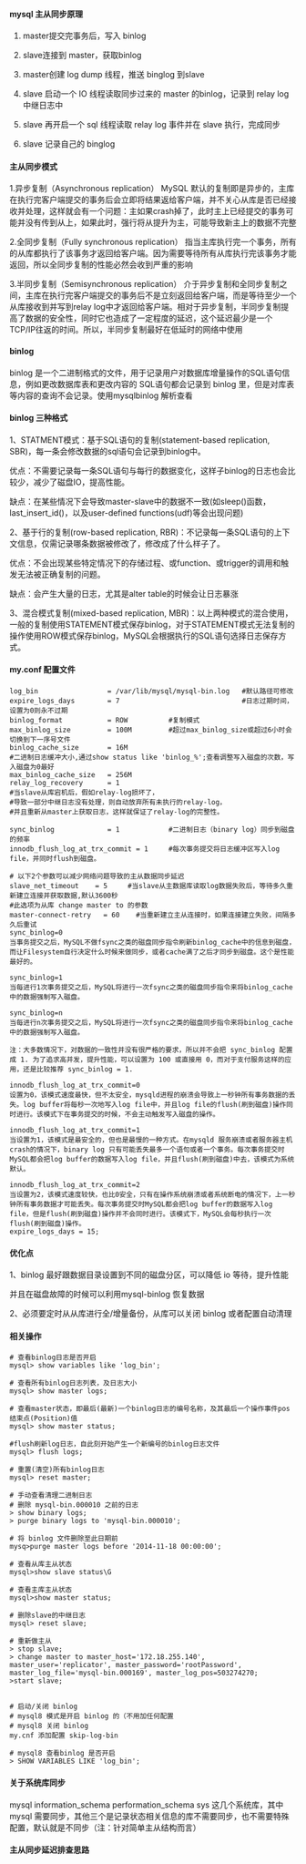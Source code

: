 #### mysql 主从同步原理

1. master提交完事务后，写⼊ binlog

2. slave连接到 master，获取binlog

3. master创建 log dump 线程，推送 binglog 到slave

4. slave 启动⼀个 IO 线程读取同步过来的 master 的binlog，记录到 relay log 中继⽇志中

5. slave 再开启⼀个 sql 线程读取 relay log 事件并在 slave 执⾏，完成同步

6. slave 记录⾃⼰的 binglog

#### 主从同步模式

1.异步复制（Asynchronous replication）
        MySQL 默认的复制即是异步的，主库在执行完客户端提交的事务后会立即将结果返给客户端，并不关心从库是否已经接收并处理，这样就会有一个问题：主如果crash掉了，此时主上已经提交的事务可能并没有传到从上，如果此时，强行将从提升为主，可能导致新主上的数据不完整

2.全同步复制（Fully synchronous replication）
        指当主库执行完一个事务，所有的从库都执行了该事务才返回给客户端。因为需要等待所有从库执行完该事务才能返回，所以全同步复制的性能必然会收到严重的影响

3.半同步复制（Semisynchronous replication）
        介于异步复制和全同步复制之间，主库在执行完客户端提交的事务后不是立刻返回给客户端，而是等待至少一个从库接收到并写到relay log中才返回给客户端。相对于异步复制，半同步复制提高了数据的安全性，同时它也造成了一定程度的延迟，这个延迟最少是一个TCP/IP往返的时间。所以，半同步复制最好在低延时的网络中使用

#### binlog 

binlog 是一个二进制格式的文件，用于记录用户对数据库增量操作的SQL语句信息，例如更改数据库表和更改内容的 SQL语句都会记录到 binlog 里，但是对库表等内容的查询不会记录。使用mysqlbinlog 解析查看

#### binlog 三种格式

1、STATMENT模式：基于SQL语句的复制(statement-based replication, SBR)，每一条会修改数据的sql语句会记录到binlog中。

优点：不需要记录每一条SQL语句与每行的数据变化，这样子binlog的日志也会比较少，减少了磁盘IO，提高性能。

缺点：在某些情况下会导致master-slave中的数据不一致(如sleep()函数， last_insert_id()，以及user-defined functions(udf)等会出现问题)

2、基于行的复制(row-based replication, RBR)：不记录每一条SQL语句的上下文信息，仅需记录哪条数据被修改了，修改成了什么样子了。

优点：不会出现某些特定情况下的存储过程、或function、或trigger的调用和触发无法被正确复制的问题。

缺点：会产生大量的日志，尤其是alter table的时候会让日志暴涨

3、混合模式复制(mixed-based replication, MBR)：以上两种模式的混合使用，一般的复制使用STATEMENT模式保存binlog，对于STATEMENT模式无法复制的操作使用ROW模式保存binlog，MySQL会根据执行的SQL语句选择日志保存方式。

#### my.conf 配置文件

```
log_bin                 = /var/lib/mysql/mysql-bin.log   #默认路径可修改
expire_logs_days        = 7                              #日志过期时间，设置为0则永不过期
binlog_format           = ROW          #复制模式
max_binlog_size         = 100M         #超过max_binlog_size或超过6小时会切换到下一序号文件
binlog_cache_size       = 16M           
#二进制日志缓冲大小,通过show status like 'binlog_%';查看调整写入磁盘的次数，写入磁盘为0最好
max_binlog_cache_size   = 256M
relay_log_recovery      = 1            
#当slave从库宕机后，假如relay-log损坏了，
#导致一部分中继日志没有处理，则自动放弃所有未执行的relay-log，
#并且重新从master上获取日志，这样就保证了relay-log的完整性。

sync_binlog             = 1            #二进制日志（binary log）同步到磁盘的频率
innodb_flush_log_at_trx_commit = 1     #每次事务提交将日志缓冲区写入log file，并同时flush到磁盘。

# 以下2个参数可以减少网络问题导致的主从数据同步延迟
slave_net_timeout    = 5     #当slave从主数据库读取log数据失败后，等待多久重新建立连接并获取数据,默认3600秒
#此选项为从库 change master to 的参数
master-connect-retry   = 60    #当重新建立主从连接时，如果连接建立失败，间隔多久后重试
sync_binlog=0
当事务提交之后，MySQL不做fsync之类的磁盘同步指令刷新binlog_cache中的信息到磁盘，而让Filesystem自行决定什么时候来做同步，或者cache满了之后才同步到磁盘。这个是性能最好的。

sync_binlog=1
当每进行1次事务提交之后，MySQL将进行一次fsync之类的磁盘同步指令来将binlog_cache中的数据强制写入磁盘。

sync_binlog=n
当每进行n次事务提交之后，MySQL将进行一次fsync之类的磁盘同步指令来将binlog_cache中的数据强制写入磁盘。

注：大多数情况下，对数据的一致性并没有很严格的要求，所以并不会把 sync_binlog 配置成 1. 为了追求高并发，提升性能，可以设置为 100 或直接用 0，而对于支付服务这样的应用，还是比较推荐 sync_binlog = 1.

innodb_flush_log_at_trx_commit=0
设置为0，该模式速度最快，但不太安全，mysqld进程的崩溃会导致上一秒钟所有事务数据的丢失。log buffer将每秒一次地写入log file中，并且log file的flush(刷到磁盘)操作同时进行。该模式下在事务提交的时候，不会主动触发写入磁盘的操作。

innodb_flush_log_at_trx_commit=1
当设置为1，该模式是最安全的，但也是最慢的一种方式。在mysqld 服务崩溃或者服务器主机crash的情况下，binary log 只有可能丢失最多一个语句或者一个事务。每次事务提交时MySQL都会把log buffer的数据写入log file，并且flush(刷到磁盘)中去，该模式为系统默认。

innodb_flush_log_at_trx_commit=2
当设置为2，该模式速度较快，也比0安全，只有在操作系统崩溃或者系统断电的情况下，上一秒钟所有事务数据才可能丢失。每次事务提交时MySQL都会把log buffer的数据写入log file，但是flush(刷到磁盘)操作并不会同时进行。该模式下，MySQL会每秒执行一次 flush(刷到磁盘)操作。
expire_logs_days = 15; 
```

#### 优化点

1、binlog 最好跟数据目录设置到不同的磁盘分区，可以降低 io 等待，提升性能

并且在磁盘故障的时候可以利用mysql-binlog 恢复数据

2、必须要定时从从库进行全/增量备份，从库可以关闭 binlog 或者配置自动清理 



#### 相关操作

```
# 查看binlog日志是否开启
mysql> show variables like 'log_bin';

# 查看所有binlog日志列表，及日志大小
mysql> show master logs;

# 查看master状态，即最后(最新)一个binlog日志的编号名称，及其最后一个操作事件pos结束点(Position)值
mysql> show master status;

#flush刷新log日志，自此刻开始产生一个新编号的binlog日志文件
mysql> flush logs;

# 重置(清空)所有binlog日志
mysql> reset master;

# 手动查看清理二进制日志
# 删除 mysql-bin.000010 之前的日志
> show binary logs;
> purge binary logs to 'mysql-bin.000010';

# 将 binlog 文件删除至此日期前
mysq>purge master logs before '2014-11-18 00:00:00'; 

# 查看从库主从状态
mysql>show slave status\G

# 查看主库主从状态
mysql>show master status;

# 删除slave的中继日志
mysql> reset slave;    

# 重新做主从
> stop slave;
> change master to master_host='172.18.255.140', master_user='replicator', master_password='rootPassword', master_log_file='mysql-bin.000169', master_log_pos=503274270;
>start slave;


# 启动/关闭 binlog
# mysql8 模式是开启 binlog 的（不用加任何配置
# mysql8 关闭 binlog
my.cnf 添加配置 skip-log-bin

# mysql8 查看binlog 是否开启
> SHOW VARIABLES LIKE 'log_bin';
```

 

#### 关于系统库同步

mysql information_schema performation_schema sys 这几个系统库，其中 mysql 需要同步，其他三个是记录状态相关信息的库不需要同步，也不需要特殊配置，默认就是不同步（注：针对简单主从结构而言）

#### 主从同步延迟排查思路